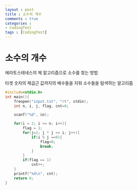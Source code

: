 ```yaml
---
layout : post
title : 소수의 개수
comments : true
categories : 
- CodingTest
tags : [CodingTest]
---
```

# 소수의 개수
에라토스테네스의 체 알고리즘으로 소수를 찾는 방법

타겟 숫자의 제곱근 값까지의 배수들을 지워 소수들을 탐색하는 알고리즘

```cpp
#include<stdio.h>			
int main(){
	freopen("input.txt", "rt", stdin);
	int n, i, j, flag, cnt=0;

	scanf("%d", &n);

	for(i = 2; i <= n; i++){
		flag = 1;
		for(j=2; j * j <= i; j++){
			if(i % j ==0){
				flag=0;
				break;
			}
		}
		if(flag == 1) 
            cnt++;
	}
	printf("%d\n", cnt);
	return 0;
}

```
